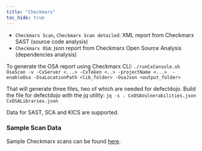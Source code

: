 ```yaml
---
title: "Checkmarx"
toc_hide: true
---
```

- `Checkmarx Scan`, `Checkmarx Scan detailed`: XML report from Checkmarx SAST (source code analysis)
- `Checkmarx OSA`: json report from Checkmarx Open Source Analysis (dependencies analysis)

To generate the OSA report using Checkmarx CLI:
`./runCxConsole.sh OsaScan -v -CxServer <...> -CxToken <..> -projectName <...>  -enableOsa -OsaLocationPath <lib_folder> -OsaJson <output_folder>`

That will generate three files, two of which are needed for defectdojo. Build the file for defectdojo with the jq utility:
`jq -s . CxOSAVulnerabilities.json CxOSALibraries.json`

Data for SAST, SCA and KICS are supported.

### Sample Scan Data
Sample Checkmarx scans can be found [here](https://github.com/DefectDojo/django-DefectDojo/tree/master/unittests/scans/checkmarx).
